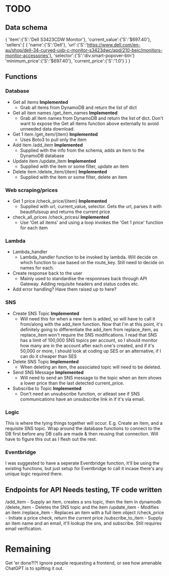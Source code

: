 # TODO

## Data schema
{
    'item':{'S':'Dell S3423CDW Monitor'},
    'current_value':{'S':'$697.40'},
    'sellers':[
        {
            'name':{'S':'Dell'},
            'url':{'S':'https://www.dell.com/en-au/shop/dell-34-curved-usb-c-monitor-s3423dwc/apd/210-beic/monitors-monitor-accessories'},
            'selector':{'S':'div.smart-popover-btn'}
            'minimum_price':{'S':'$697.40'},
            'current_price':{'S':'1.0'}
        }
}

## Functions
### Database
* Get all items **Implemented**
    * Grab all items from DynamoDB and return the list of dict
* Get all item names /get_item_names  **Implemented**
    * Grab all item names from DynamoDB and return the list of dict.  Don't want to expose the Get all items function above externally to avoid unneeded data download.
* Get 1 item /get_item/{item}  **Implemented**
    * Uses Boto3 to pull only the item
* Add item /add_item   **Implemented**
    * Supplied with the info from the schema, adds an item to the DynamoDB database
* Update item /update_item   **Implemented**
    * Supplied with the item or some filter, update an item
* Delete item /delete_item/{item}   **Implemented**
    * Supplied with the item or some filter, delete an item

### Web scraping/prices
* Get 1 price /check_price/{item}  **Implemented**
    * Supplied with url, current_value, selector.  Gets the url, parses it with beautifulsoup and returns the current price
* check_all_prices /check_prices/  **Implemented**
    * Use 'Get all items' and using a loop invokes the 'Get 1 price' function for each item

### Lambda
* Lambda_handler
    * Lambda_handler function to be invoked by lambda.  Will decide on which function to use based on the route_key.  Still need to decide on names for each.
* Create response back to the user
    * Mainly used to standardise the responnses back through API Gateway.  Adding requisite headers and status codes etc.
* Add error handling?  Have them raised up to here?


### SNS
* Create SNS Topic **Implemented**
    * Will need this for when a new item is added, so will have to call it from/along with the add_item function.  Now that I'm at this point, it's definitely going to differentiate the add_item from replace_item, as replace_item won't require the SNS modifications.  I read that SNS has a limit of 100,000 SNS topics per account, so I should monitor how many are in the account after each one's created, and if it's 50,000 or more, I should look at coding up SES or an alternative, if I can do it cheaper than SES
* Delete SNS Topic **Implemented**
    * When deleting an item, the associated topic will need to be deleted.  
* Send SNS Message **Implemented**
    * Will need to send an SNS message to the topic when an item shows a lower price than the last detected current_price.
* Subscribe to Topic  **Implemented**
    * Don't need an unsubscribe function, or atleast see if SNS communications have an unsubscribe link in if it's via email.

### Logic
This is where the tying things together will occur.
E.g. Create an item, and a requisite SNS topic.
Wrap around the database functions to connect to the DB first before any DB calls are made & then reusing that connection.
Will have to figure this out as I flesh out the rest.

### Eventbridge
I was suggested to have a seperate Eventbridge function, it'll be using the existing functions, but just setup for Eventbridge to call it incase there's any unique logic required there.

## Endpoints for API  **Needs testing, TF code written**
/add_item - Supply an item, creates a sns topic, then the item in dynamodb
/delete_item - Deletes the SNS topic and the item
/update_item - Modifies an item
/replace_item - Replaces an item with a full item object
/check_price - Initiate a price check, return the current price
/subscribe_to_item - Supply an item name and an email, it'll lookup the sns, and subscribe.  Still requires email verification.

# Remaining
Get 'er done?!?!
Ignore people requesting a frontend, or see how amenable ChatGPT is to spitting it out.